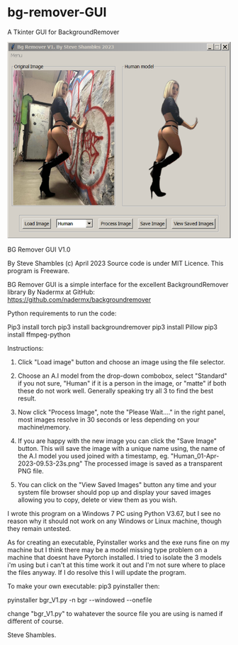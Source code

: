 # bg-remover-GUI
A Tkinter GUI for BackgroundRemover

![Alt Text](https://github.com/Steve-Shambles/bg-remover-GUI/blob/main/screenshot00_bgrv1.png)


BG Remover GUI V1.0

By Steve Shambles (c) April 2023
Source code is under MIT Licence.
This program is Freeware.

BG Remover GUI is a simple interface for the
excellent BackgroundRemover library By Nadermx at GitHub:
https://github.com/nadermx/backgroundremover


Python requirements to run the code:

Pip3 install torch
pip3 install backgroundremover
pip3 install Pillow
pip3 install ffmpeg-python

Instructions:

1. Click "Load image" button and choose an image using the file selector.

2. Choose an A.I model from the drop-down combobox, select "Standard" 
   if you not sure, "Human" if it is a person in the image, or "matte"
   if both these do not work well. Generally speaking try all 3 
   to find the best result. 

3. Now click "Process Image", note the "Please Wait...." 
   in the right panel, most images resolve in 30 seconds or less
   depending on your machine\memory.

4. If you are happy with the new image you can click the "Save Image" 
   button. This will save the image with a unique name using, 
   the name of the A.I model you used joined with a timestamp, eg. 
   "Human_01-Apr-2023-09.53-23s.png"
   The processed image is saved as a transparent PNG file.
   
5. You can click on the  "View Saved Images" button any time and 
   your system file browser should pop up and display your saved images
   allowing you to copy, delete or view them as you wish.

I wrote this program on a Windows 7 PC using Python V3.67,
but I see no reason why it should not work on any Windows or
Linux machine, though they remain untested.

As for creating an executable, Pyinstaller works and the exe runs fine
on my machine but I think there may be a model missing type
problem on a machine that doesnt have Pytorch installed.
I tried to isolate the 3 models i'm using but i can't at this time
work it out and I'm not sure where to place the files anyway.
If I do resolve this I will update the program.


To make your own executable:
pip3 pyinstaller
then: 

pyinstaller  bgr_V1.py -n bgr --windowed --onefile

change "bgr_V1.py" to wahatever the source file you 
are using is named if different of course.


Steve Shambles.
